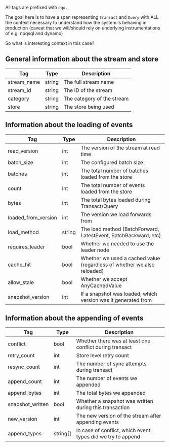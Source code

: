 All tags are prefixed with `eqx.`

The goal here is to have a span representing `Transact` and `Query` with ALL the context necessary to understand how the system is behaving in production (caveat that we will/should rely on underlying instrumentations of e.g. npqsql and dynamo)

So what is interesting context in this case?

## General information about the stream and store

| Tag         | Type   | Description                | 
|-------------|--------|----------------------------|
| stream_name | string | The full stream name       |
| stream_id   | string | The ID of the stream       |
| category    | string | The category of the stream |
| store       | string | The store being used       |

## Information about the loading of events

| Tag                 | Type   | Description                                                             | 
|---------------------|--------|-------------------------------------------------------------------------|
| read_version        | int    | The version of the stream at read time                                  | 
| batch_size          | int    | The configured batch size                                               |
| batches             | int    | The total number of batches loaded from the store                       | 
| count               | int    | The total number of events loaded from the store                        |
| bytes               | int    | The total bytes loaded during Transact/Query                            |
| loaded_from_version | int    | The version we load forwards from                                       |
| load_method         | string | The load method (BatchForward, LatestEvent, BatchBackward, etc)         |
| requires_leader     | bool   | Whether we needed to use the leader node                                | 
| cache_hit           | bool   | Whether we used a cached value (regardless of whether we also reloaded) | 
| allow_stale         | bool   | Whether we accept AnyCachedValue                                        | 
| snapshot_version    | int    | If a snapshot was loaded, which version was it generated from           |

## Information about the appending of events

| Tag              | Type     | Description                                                 | 
|------------------|----------|-------------------------------------------------------------|
| conflict         | bool     | Whether there was at least one conflict during transact     |
| retry_count      | int      | Store level retry count                                     |
| resync_count     | int      | The number of sync attempts during transact                 |
| append_count     | int      | The number of events we appended                            | 
| append_bytes     | int      | The total bytes we appended                                 | 
| snapshot_written | bool     | Whether a snapshot was written during this transaction      |
| new_version      | int      | The new version of the stream after appending events        |
| append_types     | string[] | In case of conflict, which event types did we try to append |
